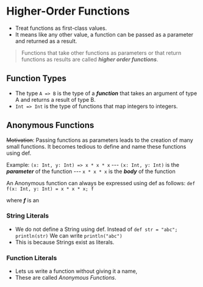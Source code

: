# Higher-Order Functions

- Treat functions as first-class values.
- It means like any other value, a function can be passed as a parameter and returned as a result.

> Functions that take other functions as parameters or that return functions as results are called ***higher order functions***.

## Function Types
- The type `A => B` is the type of a ***function*** that takes an argument of type A and returns a result of type B.
- `Int => Int` is the type of functions that map integers to integers.

## Anonymous Functions
~~Motivation~~: Passing functions as parameters leads to the creation of many small functions.  It becomes tedious to define and name these functions using def.

Example:
`(x: Int, y: Int) => x * x * x`
--- `(x: Int, y: Int)` is the ***parameter*** of the function
--- `x * x * x` is the ***body*** of the function

An Anonymous function can always be expressed using def as follows:
`def f(x: Int, y: Int) = x * x * x; f`

where ***f*** is an 

### String Literals
- We do not define a String using def.
Instead of
	`def str = "abc"; println(str)`
We can write
	`println("abc")`
- This is because Strings exist as literals.

### Function Literals
- Lets us write a function without giving it a name,
-  These are called *Anonymous Functions*.

<!--stackedit_data:
eyJoaXN0b3J5IjpbLTU1NTg1MzkxNiw5MjEyMzMxNTldfQ==
-->